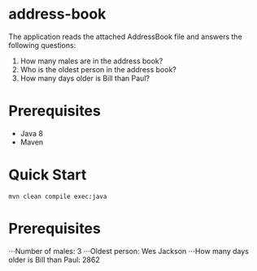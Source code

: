 address-book
====================

The application reads the attached AddressBook file and answers the following questions:

1. How many males are in the address book?
2. Who is the oldest person in the address book?
3. How many days older is Bill than Paul?

Prerequisites
=============

* Java 8
* Maven

Quick Start
===========

`mvn clean compile exec:java`

Prerequisites
=============

⋅⋅⋅Number of males: 3
⋅⋅⋅Oldest person: Wes Jackson
⋅⋅⋅How many days older is Bill than Paul: 2862


